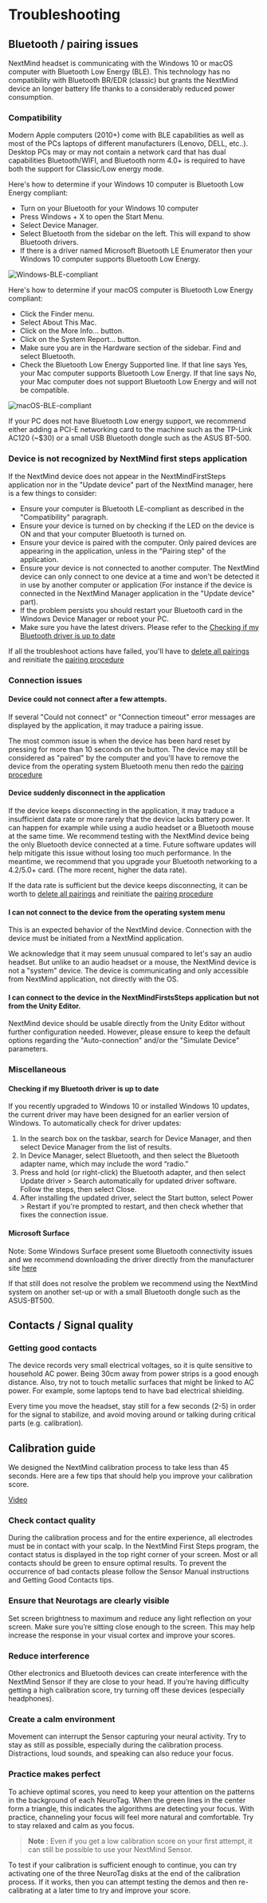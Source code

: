 # Troubleshooting



## Bluetooth / pairing issues

NextMind headset is communicating with the Windows 10 or macOS computer with Bluetooth Low Energy (BLE).
This technology has no compatibility with Bluetooth BR/EDR (classic) but grants the NextMind device an longer battery life thanks to a considerably reduced power consumption.

### Compatibility

Modern Apple computers (2010+) come with BLE capabilities as well as most of the PCs laptops of different manufacturers (Lenovo, DELL, etc..).
Desktop PCs may or may not contain a network card that has dual capabilities Bluetooth/WIFI, and Bluetooth norm 4.0+ is required to have both the support for Classic/Low energy mode.

Here's how to determine if your Windows 10 computer is Bluetooth Low Energy compliant:

- Turn on your Bluetooth for your Windows 10 computer
- Press Windows + X to open the Start Menu.
- Select Device Manager.
- Select Bluetooth from the sidebar on the left. This will expand to show Bluetooth drivers.
- If there is a driver named Microsoft Bluetooth LE Enumerator then your Windows 10 computer supports Bluetooth Low Energy.

![Windows-BLE-compliant](images/Windows-BLE-compliant.png)

Here's how to determine if your macOS computer is Bluetooth Low Energy compliant:

- Click the Finder menu.
- Select About This Mac.
- Click on the More Info... button.
- Click on the System Report... button.
- Make sure you are in the Hardware section of the sidebar. Find and select Bluetooth.
- Check the Bluetooth Low Energy Supported line. If that line says Yes, your Mac computer supports Bluetooth Low Energy. If that line says No, your Mac computer does not support Bluetooth Low Energy and will not be compatible.

![macOS-BLE-compliant](images/macOS-BLE-compliant.png)

If your PC does not have Bluetooth Low energy support, we recommend either adding a PCI-E networking card to the machine such as the TP-Link AC120 (~$30) or a small USB Bluetooth dongle such as the ASUS BT-500.

### Device is not recognized by NextMind first steps application

If the NextMind device does not appear in the NextMindFirstSteps application nor in the "Update device" part of the NextMind manager, here is a few things to consider:

- Ensure your computer is Bluetooth LE-compliant as described in the "Compatibility" paragraph.
- Ensure your device is turned on by checking if the LED on the device is ON and that your computer Bluetooth is turned on.
- Ensure your device is paired with the computer. Only paired devices are appearing in the application, unless in the "Pairing step" of the application.
- Ensure your device is not connected to another computer. The NextMind device can only connect to one device at a time and won't be detected it in use by another computer or application (For instance if the device is connected in the NextMind Manager application in the "Update device" part).
- If the problem persists you should restart your Bluetooth card in the Windows Device Manager or reboot your PC.
- Make sure you have the latest drivers. Please refer to the [Checking if my Bluetooth driver is up to date](#Checking-if-my-Bluetooth-driver-is-up-to-date)

If all the troubleshoot actions have failed, you'll have to [delete all pairings](sensor-manual/#reset) and reinitiate the [pairing procedure](sensor-manual/#bluetooth-pairing)

### Connection issues

#### Device could not connect after a few attempts.

If several "Could not connect" or "Connection timeout" error messages are displayed by the application, it may traduce a pairing issue.

The most common issue is when the device has been hard reset by pressing for more than 10 seconds on the button. The device may still be considered as "paired" by the computer and you'll have to remove the device from the operating system Bluetooth menu then redo the [pairing procedure](sensor-manual/#bluetooth-pairing)

#### Device suddenly disconnect in the application

If the device keeps disconnecting in the application, it may traduce a insufficient data rate or more rarely that the device lacks battery power.
It can happen for example while using a audio headset or a Bluetooth mouse at the same time.
We recommend testing with the NextMind device being the only Bluetooth device connected at a time. Future software updates will help mitigate this issue without losing too much performance. In the meantime, we recommend that you upgrade your Bluetooth networking to a 4.2/5.0+ card. (The more recent, higher the data rate).

If the data rate is sufficient but the device keeps disconnecting, it can be worth to [delete all pairings](sensor-manual/#reset) and reinitiate the [pairing procedure](sensor-manual/#bluetooth-pairing)

#### I can not connect to the device from the operating system menu

This is an expected behavior of the NextMind device. Connection with the device must be initiated from a NextMind application.

We acknowledge that it may seem unusual compared to let's say an audio headset. But unlike to an audio headset or a mouse, the NextMind device is not a "system" device. The device is communicating and only accessible from NextMind application, not directly with the OS.

#### I can connect to the device in the NextMindFirstsSteps application but not from the Unity Editor.

NextMind device should be usable directly from the Unity Editor without further configuration needed.
However, please ensure to keep the default options regarding the "Auto-connection" and/or the "Simulate Device" parameters.

### Miscellaneous

#### Checking if my Bluetooth driver is up to date

If you recently upgraded to Windows 10 or installed Windows 10 updates, the current driver may have been designed for an earlier version of Windows. To automatically check for driver updates:

1. In the search box on the taskbar, search for Device Manager, and then select Device Manager from the list of results.
2. In Device Manager, select Bluetooth, and then select the Bluetooth adapter name, which may include the word “radio.”
3. Press and hold (or right-click) the Bluetooth adapter, and then select Update driver > Search automatically for updated driver software. Follow the steps, then select Close.
4. After installing the updated driver, select the Start button, select Power > Restart if you're prompted to restart, and then check whether that fixes the connection issue.

#### Microsoft Surface

Note: Some Windows Surface present some Bluetooth connectivity issues and we recommend downloading the driver directly from the manufacturer site [here](https://support.microsoft.com/en-us/surface/download-drivers-and-firmware-for-surface-09bb2e09-2a4b-cb69-0951-078a7739e120)

If that still does not resolve the problem we recommend using the NextMind system on another set-up or with a small Bluetooth dongle such as the ASUS-BT500.


## Contacts / Signal quality

### Getting good contacts

The device records very small electrical voltages, so it is quite sensitive to household AC power. Being 30cm away from power strips is a good enough distance. Also, try not to touch metallic surfaces that might be linked to AC power. For example, some laptops tend to have bad electrical shielding.

Every time you move the headset, stay still for a few seconds (2-5) in order for the signal to stabilize, and avoid moving around or talking during critical parts (e.g. calibration).


## Calibration guide

We designed the NextMind calibration process to take less than 45 seconds.
Here are a few tips that should help you improve your calibration score.

[Video](images/CalibGuide.mp4)

### Check contact quality 
During the calibration process and for the entire experience, all electrodes must be in contact with your scalp. 
In the NextMind First Steps program, the contact status is displayed in the top right corner of your screen. Most or all contacts should be green to ensure optimal results. To prevent the occurrence of bad contacts please follow the Sensor Manual instructions and Getting Good Contacts tips.

### Ensure that Neurotags are clearly visible 
Set screen brightness to maximum and reduce any light reflection on your screen. Make sure you’re sitting close enough to the screen. This may help increase the response in your visual cortex and improve your scores. 

### Reduce interference
Other electronics and Bluetooth devices can create interference with the NextMind Sensor if they are close to your head. If you’re having difficulty getting a high calibration score, try turning off these devices (especially headphones).

### Create a calm environment 
Movement can interrupt the Sensor capturing your neural activity. Try to stay as still as possible, especially during the calibration process. Distractions, loud sounds, and speaking can also reduce your focus.  

### Practice makes perfect 
To achieve optimal scores, you need to keep your attention on the patterns in the background of each NeuroTag. When the green lines in the center form a triangle, this indicates the algorithms are detecting your focus. With practice, channeling your focus will feel more natural and comfortable. Try to stay relaxed and calm as you focus. 

<blockquote class="note-block"><strong>Note</strong> : Even if you get a low calibration score on your first attempt, it can still be possible to use your NextMind Sensor. </blockquote>

To test if your calibration is sufficient enough to continue, you can try activating one of the three NeuroTag disks at the end of the calibration process. If it works, then you can attempt testing the demos and then re-calibrating at a later time to try and improve your score.
